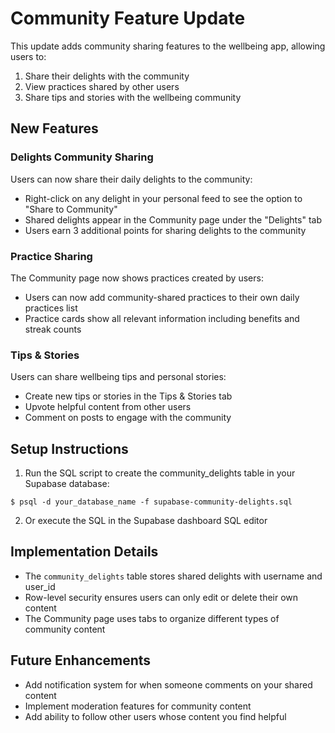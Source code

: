 # Community Feature Update

This update adds community sharing features to the wellbeing app, allowing users to:

1. Share their delights with the community
2. View practices shared by other users
3. Share tips and stories with the wellbeing community

## New Features

### Delights Community Sharing

Users can now share their daily delights to the community:

- Right-click on any delight in your personal feed to see the option to "Share to Community"
- Shared delights appear in the Community page under the "Delights" tab
- Users earn 3 additional points for sharing delights to the community

### Practice Sharing

The Community page now shows practices created by users:

- Users can now add community-shared practices to their own daily practices list
- Practice cards show all relevant information including benefits and streak counts

### Tips & Stories

Users can share wellbeing tips and personal stories:

- Create new tips or stories in the Tips & Stories tab
- Upvote helpful content from other users
- Comment on posts to engage with the community

## Setup Instructions

1. Run the SQL script to create the community_delights table in your Supabase database:

```
$ psql -d your_database_name -f supabase-community-delights.sql
```

2. Or execute the SQL in the Supabase dashboard SQL editor

## Implementation Details

- The `community_delights` table stores shared delights with username and user_id
- Row-level security ensures users can only edit or delete their own content
- The Community page uses tabs to organize different types of community content

## Future Enhancements

- Add notification system for when someone comments on your shared content
- Implement moderation features for community content
- Add ability to follow other users whose content you find helpful

